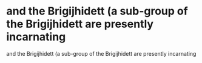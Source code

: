 # and the Brigijhidett (a sub-group of the Brigijhidett are presently incarnating

and the Brigijhidett (a sub-group of the Brigijhidett are presently incarnating